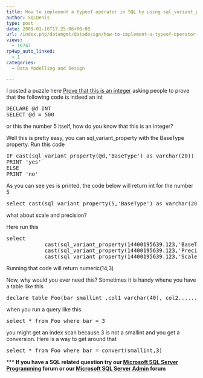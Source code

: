 ```yaml
---
title: How to implement a typeof operator in SQL by using sql_variant_property
author: SQLDenis
type: post
date: 2009-01-16T17:25:06+00:00
url: /index.php/datamgmt/datadesign/how-to-implement-a-typeof-operator-in-sq/
views:
  - 10747
rp4wp_auto_linked:
  - 1
categories:
  - Data Modelling and Design

---
```

I posted a puzzle here [Prove that this is an integer][1] asking people to prove that the following code is indeed an int

<pre>DECLARE @d INT
SELECT @d = 500</pre>

or this the number 5 itself, how do you know that this is an integer?
  
Well this is pretty easy, you can sql\_variant\_property with the BaseType property. Run this code

<pre>IF cast(sql_variant_property(@d,'BaseType') as varchar(20)) = 'int'
PRINT 'yes'
ELSE
PRINT 'no'</pre>

As you can see yes is printed, the code below will return int for the number 5

<pre>select cast(sql_variant_property(5,'BaseType') as varchar(20))</pre>

what about scale and precision?
  
Here run this

<pre>select    
            cast(sql_variant_property(14400195639.123,'BaseType') as varchar(20)) + '(' + 
            cast(sql_variant_property(14400195639.123,'Precision') as varchar(10)) + ',' + 
            cast(sql_variant_property(14400195639.123,'Scale') as varchar(10)) + ')' </pre>

Running that code will return numeric(14,3)

Now, why would you ever need this? Sometimes it is handy whene you have a table like this

<pre>declare table Foo(bar smallint ,col1 varchar(40), col2..........)</pre>

when you run a query like this

<pre>select * from Foo where bar = 3</pre>

you might get an index scan because 3 is not a smallint and you get a conversion. Here is a way to get around that

<pre>select * from Foo where bar = convert(smallint,3)</pre>



\*** **If you have a SQL related question try our [Microsoft SQL Server Programming][2] forum or our [Microsoft SQL Server Admin][3] forum**<ins></ins>

 [1]: http://forum.lessthandot.com/viewtopic.php?f=102&t=4235
 [2]: http://forum.lessthandot.com/viewforum.php?f=17
 [3]: http://forum.lessthandot.com/viewforum.php?f=22